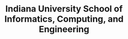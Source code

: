 ---
title: Indiana University School of Informatics, Computing, and Engineering
start: "2018-03-30"
end: "2018-12-31"
location: Bloomington, IN
credit: Places & Spaces
images: [image01-lg.jpg, image02-lg.jpg, image03-lg.jpg, image04-lg.jpg, image05-lg.jpg, image06-lg.jpg]
thumbs: [image01-thb.jpg, image02-thb.jpg, image03-thb.jpg, image04-thb.jpg, image05-thb.jpg, image06-thb.jpg]
---